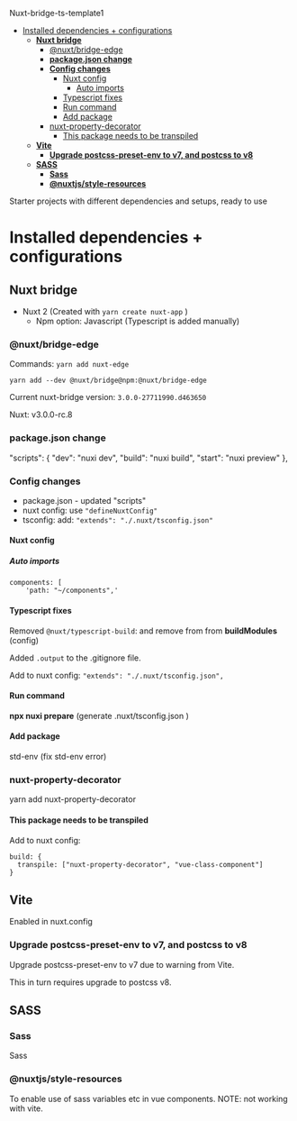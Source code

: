 Nuxt-bridge-ts-template1

- [Installed dependencies + configurations](#installed-dependencies--configurations)
  - [**Nuxt bridge**](#nuxt-bridge)
    - [@nuxt/bridge-edge](#nuxtbridge-edge)
    - [**package.json change**](#packagejson-change)
    - [**Config changes**](#config-changes)
      - [Nuxt config](#nuxt-config)
        - [Auto imports](#auto-imports)
      - [Typescript fixes](#typescript-fixes)
      - [Run command](#run-command)
      - [Add package](#add-package)
    - [nuxt-property-decorator](#nuxt-property-decorator)
      - [This package needs to be transpiled](#this-package-needs-to-be-transpiled)
  - [**Vite**](#vite)
    - [**Upgrade postcss-preset-env to v7, and postcss to v8**](#upgrade-postcss-preset-env-to-v7-and-postcss-to-v8)
  - [**SASS**](#sass)
    - [**Sass**](#sass-1)
    - [**@nuxtjs/style-resources**](#nuxtjsstyle-resources)

Starter projects with different dependencies and setups, ready to use

# Installed dependencies + configurations

## **Nuxt bridge**

- Nuxt 2 (Created with `yarn create nuxt-app` )
  - Npm option: Javascript (Typescript is added manually)

### @nuxt/bridge-edge

Commands:
`yarn add nuxt-edge`

`yarn add --dev @nuxt/bridge@npm:@nuxt/bridge-edge`

Current nuxt-bridge version: `3.0.0-27711990.d463650`

Nuxt: v3.0.0-rc.8

### **package.json change**

"scripts": {
"dev": "nuxi dev",
"build": "nuxi build",
"start": "nuxi preview"
},

### **Config changes**

- package.json - updated "scripts"
- nuxt config: use `"defineNuxtConfig"`
- tsconfig: add: `"extends": "./.nuxt/tsconfig.json"`

#### Nuxt config

##### Auto imports

```text
components: [
    'path: "~/components",'
```

#### Typescript fixes

Removed `@nuxt/typescript-build`:  and remove from from **buildModules** (config)

Added `.output` to the .gitignore file.

Add to nuxt config: `"extends": "./.nuxt/tsconfig.json",`

#### Run command

**npx nuxi prepare** (generate .nuxt/tsconfig.json )

#### Add package

std-env (fix std-env error)

### nuxt-property-decorator

yarn add nuxt-property-decorator

#### This package needs to be transpiled

Add to nuxt config:

```code
build: {
  transpile: ["nuxt-property-decorator", "vue-class-component"]
}
```

## **Vite**

Enabled in nuxt.config

### **Upgrade postcss-preset-env to v7, and postcss to v8**

Upgrade postcss-preset-env to v7 due to warning from Vite.

This in turn requires upgrade to postcss v8.

## **SASS**

### **Sass**

Sass

### **@nuxtjs/style-resources**

To enable use of sass variables etc in vue components.
NOTE: not working with vite.
